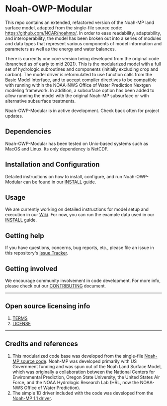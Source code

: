 # Noah-OWP-Modular

This repo contains an extended, refactored version of the Noah-MP land surface model, adapted from the single-file source code: <https://github.com/NCAR/noahmp/>. In order to ease readability, adaptability, and interoperability, the model has been broken out into a series of modules and data types that represent various components of model information and parameters as well as the energy and water balances.

There is currently one core version being developed from the original code (branched as of early to mid 2021). This is the modularized model with a full set of hydrologic subroutines and components (initially excluding crop and carbon). The model driver is reformulated to use function calls from the Basic Model Interface, and to accept compiler directives to be compatible with running within the NOAA-NWS Office of Water Prediction Nextgen modeling framework. In addition, a subsurface option has been added to allow running the model with the original Noah-MP subsurface or with alternative subsurface treatments.  

Noah-OWP-Modular is in active development. Check back often for project updates.

## Dependencies

Noah-OWP-Modular has been tested on Unix-based systems such as MacOS and Linux. Its only dependency is NetCDF.

## Installation and Configuration

Detailed instructions on how to install, configure, and run Noah-OWP-Modular can be found in our [INSTALL](INSTALL.md) guide.

## Usage

We are currently working on detailed instructions for model setup and execution in our [Wiki](./wiki). For now, you can run the example data used in our [INSTALL](INSTALL.md) guide.

## Getting help

If you have questions, concerns, bug reports, etc., please file an issue in this repository's [Issue Tracker](./issues).

## Getting involved

We encourage community involvement in code development. For more info, please check out our [CONTRIBUTING](CONTRIBUTING.md) document.


----

## Open source licensing info
1. [TERMS](TERMS.md)
2. [LICENSE](LICENSE)


----

## Credits and references

1. This modularized code base was developed from the single-file [Noah-MP source code](https://github.com/NCAR/noahmp/). Noah-MP was developed primarily with US Government funding and was spun out of the Noah Land Surface Model, which was originally a collaboration between the National Centers for Environmental Prediction, Oregon State University, the United States Air Force, and the NOAA Hydrologic Research Lab (HRL, now the NOAA-NWS Office of Water Prediction). 
2. The simple 1D driver included with the code was developed from the [Noah-MP 1.1 driver](https://ral.ucar.edu/solutions/products/noah-multiparameterization-land-surface-model-noah-mp-lsm).
